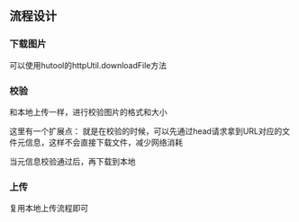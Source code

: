 ## 流程设计

### 下载图片

可以使用hutool的httpUtil.downloadFile方法

### 校验

和本地上传一样，进行校验图片的格式和大小

这里有一个扩展点： 就是在校验的时候，可以先通过head请求拿到URL对应的文件元信息，这样不会直接下载文件，减少网络消耗

当元信息校验通过后，再下载到本地

### 上传

复用本地上传流程即可